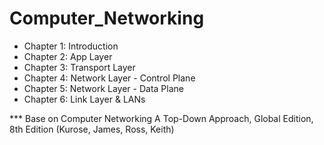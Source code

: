 # Computer_Networking
- Chapter 1: Introduction
- Chapter 2: App Layer
- Chapter 3: Transport Layer
- Chapter 4: Network Layer - Control Plane
- Chapter 5: Network Layer - Data Plane
- Chapter 6: Link Layer & LANs

*** Base on Computer Networking A Top-Down Approach, Global Edition, 8th Edition (Kurose, James, Ross, Keith)
